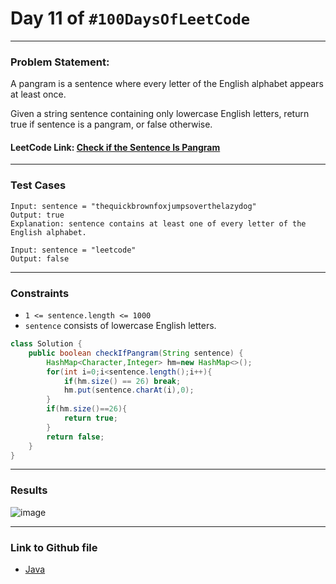 # Day 11 of `#100DaysOfLeetCode`

___
### Problem Statement:  
A pangram is a sentence where every letter of the English alphabet appears at least once.

Given a string sentence containing only lowercase English letters, return true if sentence is a pangram, or false otherwise.


#### LeetCode Link: [Check if the Sentence Is Pangram](https://leetcode.com/problems/check-if-the-sentence-is-pangram/description/)
___


### Test Cases
```
Input: sentence = "thequickbrownfoxjumpsoverthelazydog"
Output: true
Explanation: sentence contains at least one of every letter of the English alphabet.
```
```
Input: sentence = "leetcode"
Output: false
```
___

### Constraints 
* `1 <= sentence.length <= 1000`
* `sentence` consists of lowercase English letters.

```java
class Solution {
    public boolean checkIfPangram(String sentence) {
        HashMap<Character,Integer> hm=new HashMap<>();
        for(int i=0;i<sentence.length();i++){
            if(hm.size() == 26) break;
            hm.put(sentence.charAt(i),0);
        }
        if(hm.size()==26){
            return true;
        }
        return false;
    }
}
```
___
### Results
![image](https://user-images.githubusercontent.com/31382363/202283384-82f920cf-f4ef-4ce0-9833-0239859888eb.png)

___

### Link to Github file  
* [Java](https://github.com/studentdevelops/100DaysOfLeetCode/blob/f16a35551b9f702d4c46e8c75548293d93e5ddf1/Day11_Check_If_Pangram/code.java)
